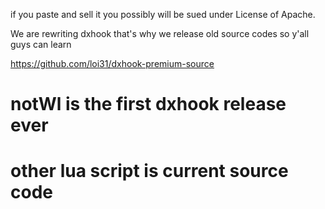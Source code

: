 if you paste and sell it you possibly will be sued under License of Apache.

We are rewriting dxhook that's why we release old source codes so y'all guys can learn

https://github.com/loi31/dxhook-premium-source

# notWl is the first dxhook release ever
# other lua script is current source code
